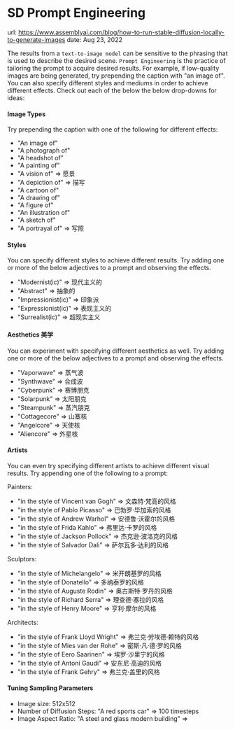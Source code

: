 SD Prompt Engineering
=====================

url: https://www.assemblyai.com/blog/how-to-run-stable-diffusion-locally-to-generate-images
date: Aug 23, 2022

The results from a `text-to-image model` can be sensitive to the phrasing that is used to describe the desired scene. `Prompt Engineering` is the practice of tailoring the prompt to acquire desired results. For example, if low-quality images are being generated, try prepending the caption with "an image of". You can also specify different styles and mediums in order to achieve different effects. Check out each of the below the below drop-downs for ideas:

#### Image Types

Try prepending the caption with one of the following for different effects:

- "An image of"
- "A photograph of"
- "A headshot of"
- "A painting of"
- "A vision of" => 愿景
- "A depiction of" => 描写
- "A cartoon of"
- "A drawing of"
- "A figure of"
- "An illustration of"
- "A sketch of"
- "A portrayal of" => 写照

#### Styles

You can specify different styles to achieve different results. Try adding one or more of the below adjectives to a prompt and observing the effects.

- "Modernist(ic)" => 现代主义的
- "Abstract" => 抽象的
- "Impressionist(ic)" => 印象派
- "Expressionist(ic)" => 表现主义的
- "Surrealist(ic)" => 超现实主义

#### Aesthetics 美学

You can experiment with specifying different aesthetics as well. Try adding one or more of the below adjectives to a prompt and observing the effects.

- "Vaporwave" => 蒸气波
- "Synthwave" => 合成波
- "Cyberpunk" => 赛博朋克
- "Solarpunk" => 太阳朋克
- "Steampunk" => 蒸汽朋克
- "Cottagecore" => 山寨核
- "Angelcore" => 天使核
- "Aliencore" => 外星核

#### Artists

You can even try specifying different artists to achieve different visual results. Try appending one of the following to a prompt:

Painters:

- "in the style of Vincent van Gogh" => 文森特·梵高的风格
- "in the style of Pablo Picasso" => 巴勃罗·毕加索的风格
- "in the style of Andrew Warhol" => 安德鲁·沃霍尔的风格
- "in the style of Frida Kahlo" => 弗里达·卡罗的风格
- "in the style of Jackson Pollock" => 杰克逊·波洛克的风格
- "in the style of Salvador Dali" => 萨尔瓦多·达利的风格

Sculptors:

- "in the style of Michelangelo" => 米开朗基罗的风格
- "in the style of Donatello" => 多纳泰罗的风格
- "in the style of Auguste Rodin" => 奥古斯特·罗丹的风格
- "in the style of Richard Serra" => 理查德·塞拉的风格
- "in the style of Henry Moore" => 亨利·摩尔的风格

Architects:

- "in the style of Frank Lloyd Wright" => 弗兰克·劳埃德·赖特的风格
- "in the style of Mies van der Rohe" => 密斯·凡·德·罗的风格
- "in the style of Eero Saarinen" => 埃罗·沙里宁的风格
- "in the style of Antoni Gaudi" => 安东尼·高迪的风格
- "in the style of Frank Gehry" => 弗兰克·盖里的风格

#### Tuning Sampling Parameters

- Image size: 512x512 
- Number of Diffusion Steps: "A red sports car"  => 100 timesteps
- Image Aspect Ratio: "A steel and glass modern building" => 